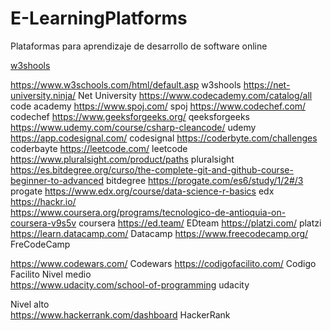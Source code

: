 # E-LearningPlatforms
Plataformas para aprendizaje de desarrollo de software online

[w3shools](https://www.w3schools.com/html/default.asp)

https://www.w3schools.com/html/default.asp	w3shools
https://net-university.ninja/	Net University
https://www.codecademy.com/catalog/all	code academy
https://www.spoj.com/	spoj
https://www.codechef.com/	codechef
https://www.geeksforgeeks.org/	qeeksforgeeks
https://www.udemy.com/course/csharp-cleancode/	udemy
https://app.codesignal.com/	codesignal
https://coderbyte.com/challenges	coderbayte
https://leetcode.com/	leetcode
https://www.pluralsight.com/product/paths	pluralsight
https://es.bitdegree.org/curso/the-complete-git-and-github-course-beginner-to-advanced	bitdegree
https://progate.com/es6/study/1/2#/3	progate
https://www.edx.org/course/data-science-r-basics	edx
https://hackr.io/	
https://www.coursera.org/programs/tecnologico-de-antioquia-on-coursera-v9s5v	coursera 
https://ed.team/	EDteam
https://platzi.com/	platzi
https://learn.datacamp.com/	Datacamp
https://www.freecodecamp.org/	FreCodeCamp
	
https://www.codewars.com/	Codewars
https://codigofacilito.com/	Codigo Facilito
Nivel medio 	
https://www.udacity.com/school-of-programming	udacity
	
	
	
	
Nivel alto	
https://www.hackerrank.com/dashboard	HackerRank
